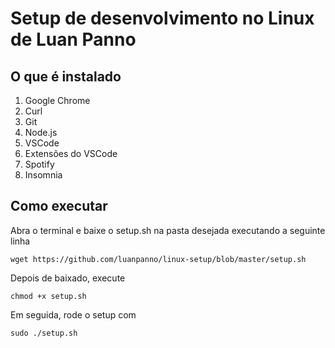 # Setup de desenvolvimento no Linux de Luan Panno

## O que é instalado
1. Google Chrome
2. Curl
3. Git
4. Node.js
5. VSCode
6. Extensões do VSCode
7. Spotify
8. Insomnia

## Como executar
Abra o terminal e baixe o setup.sh na pasta desejada executando a seguinte linha

    wget https://github.com/luanpanno/linux-setup/blob/master/setup.sh

Depois de baixado, execute

    chmod +x setup.sh

Em seguida, rode o setup com

    sudo ./setup.sh